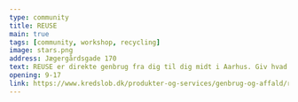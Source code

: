 ```yaml
---
type: community
title: REUSE
main: true
tags: [community, workshop, recycling]
image: stars.png
address: Jægergårdsgade 170
text: REUSE er direkte genbrug fra dig til dig midt i Aarhus. Giv hvad du har. Tag hvad du kan bruge. REUSE er Aarhus’ innovative genbrugsstation. Hent brugte ting gratis.
opening: 9-17
link: https://www.kredslob.dk/produkter-og-services/genbrug-og-affald/reuse
---
```

